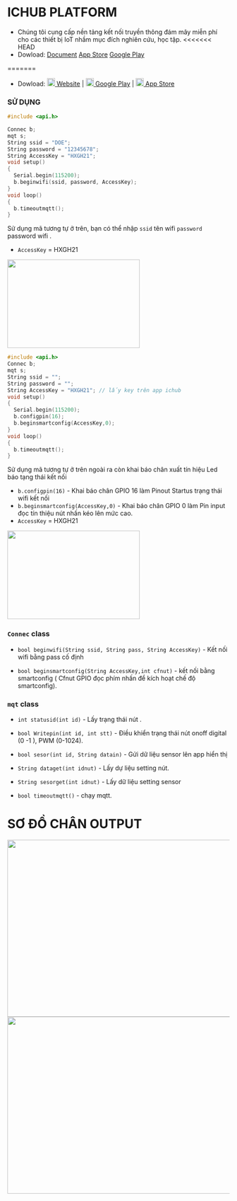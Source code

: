# ICHUB PLATFORM
- Chúng tôi cung cấp nền tảng kết nối truyền thông đám mây miễn phí cho các thiết bị IoT nhầm mục đích nghiên cứu, học tập.
<<<<<<< HEAD
- Dowload: [Document](http://ichub.doe.vn/huong-dan)
 [App Store](https://apps.apple.com/us/app/id1525228000)
 [Google Play](https://play.google.com/store/apps/details?id=com.ichub&hl=vi)

=======
- Dowload: 
 [<img src="https://svgsilh.com/svg/1873373.svg" width="18" height="18" /> Website](http://ichub.doe.vn/huong-dan) | 
 [<img src="https://cdn.rawgit.com/simple-icons/simple-icons/develop/icons/googleplay.svg" width="18" height="18" /> Google Play](https://play.google.com/store/apps/details?id=com.ichub&hl=vi) | 
[<img src="https://cdn.rawgit.com/simple-icons/simple-icons/develop/icons/apple.svg" width="18" height="18" /> App Store](https://apps.apple.com/us/app/id1525228000)
### SỬ DỤNG
```cpp
#include <api.h>

Connec b;
mqt s;
String ssid = "DOE";
String password = "12345678";
String AccessKey = "HXGH21";
void setup()
{
  Serial.begin(115200);
  b.beginwifi(ssid, password, AccessKey);
}
void loop()
{
  b.timeoutmqtt();
}
```
Sử dụng mã tương tự ở trên, bạn có thể nhập `ssid`  tên wifi `password` password wifi . 
* `AccessKey` = HXGH21
<img src="https://github.com/DOE-Ichub/ICHUB_IOT/blob/master/src/prin/accessskey.png" width="300" height="200" />

```cpp
#include <api.h>
Connec b;
mqt s;
String ssid = "";
String password = "";
String AccessKey = "HXGH21"; // lấy key trên app ichub
void setup()
{
  Serial.begin(115200);
  b.configpin(16);
  b.beginsmartconfig(AccessKey,0);
}
void loop()
{
  b.timeoutmqtt();
}
```
Sử dụng mã tương tự ở trên ngoài ra còn khai báo chân xuất tín hiệu Led báo tạng thái kết nối 
* `b.configpin(16)` - Khai báo chân GPIO 16 làm Pinout Startus trạng thái wifi kết nối  
* `b.beginsmartconfig(AccessKey,0)` - Khai báo chân GPIO 0 làm Pin input đọc tín thiệu nút nhấn kéo lên mức cao.
* `AccessKey` = HXGH21
 <img src="https://github.com/DOE-Ichub/ICHUB_IOT/blob/master/src/prin/accessskey.png" width="300" height="200" />
   

### `Connec` class
* `bool beginwifi(String ssid, String pass, String AccessKey)` - Kết nối wifi bằng pass cố định 

* `bool beginsmartconfig(String AccessKey,int cfnut)` - kết nối bằng smartconfig ( Cfnut GPIO đọc phím nhấn để kích hoạt chế độ smartconfig).


### `mqt` class

* `int statusid(int id)` - Lấy trạng thái nút .
 
*  `bool Writepin(int id, int stt)` - Điều khiển trạng thái nút onoff digital (0 -1 ), PWM (0-1024). 

* `bool sesor(int id, String datain)` - Gửi dữ liệu sensor lên app hiển thị

* `String dataget(int idnut)` - Lấy dự liệu setting nút.

* `String sesorget(int idnut)` - Lấy dữ liệu setting sensor
* `bool timeoutmqtt()` - chạy mqtt.

# SƠ ĐỒ CHÂN OUTPUT
<img src="https://github.com/DOE-Ichub/ICHUB_IOT/blob/master/examples/Untitled.png" width="800" height="400" />
<img src="https://github.com/DOE-Ichub/ICHUB_IOT/blob/master/examples/5c3f395196a56afb33b4.png" width="800" height="400" />
